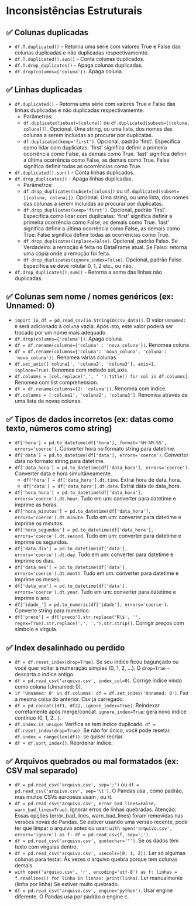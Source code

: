 # Inconsistências Estruturais
## ✅ Colunas duplicadas
* ```df.T.duplicated()``` - Retorna uma série com valores True e False das colunas duplicadas e não duplicadas respectivamemte.
* ```df.T.duplicated().sun()``` - Conta colunas duplicados.
* ```df.T.drop_duplicates()``` - Apaga colunas duplicadas.
* ```df.drop(columns={'coluna'})```. Apaga coluna.
## ✅ Linhas duplicadas
* ```df.duplicated()``` - Retorna uma série com valores True e False das linhas duplicadas e não duplicadas respectivamemte.
  * Parâmetros:
  * ```df.duplicated(subset=[coluna])``` ou ```df.duplicated(subset=[[coluna, coluna]])```. Opcional. Uma string, ou uma lista, dos nomes das colunas a serem incluídas ao procurar por duplicatas.
  * ```df.duplicated(keep='first')```. Opcional, padrão 'first'. Especifica como lidar com duplicatas: 'first' significa definir a primeira ocorrência como False, as demais como True. 'last' significa definir a última ocorrência como False, as demais como True. False significa definir todas as ocorrências como True.
* ```df.duplicated().sun()``` - Conta linhas duplicados.
* ```df.drop_duplicates()``` - Apaga linhas duplicadas.
  * Parâmetros:
  * ```df.drop_duplicates(subset=[coluna])``` ou ```df.duplicated(subset=[[coluna, coluna]])```. Opcional. Uma string, ou uma lista, dos nomes das colunas a serem incluídas ao procurar por duplicatas.
  * ```df.drop_duplicates(keep='first')```. Opcional, padrão 'first'. Especifica como lidar com duplicatas: 'first' significa definir a primeira ocorrência como False, as demais como True. 'last' significa definir a última ocorrência como False, as demais como True. False significa definir todas as ocorrências como True.
  * ```df.drop_duplicates(inplace=False)```. Opcional, padrão Falso. Se Verdadeiro: a remoção é feita no DataFrame atual. Se Falso: retorna uma cópia onde a remoção foi feita.
  * ```df.drop_duplicates(ignore_index=False)```. Opcional, padrão Falso. Especifica se deve rotular 0, 1, 2 etc., ou não.
* ```df.drop_duplicates().sum()``` - Retorna a soma das linhas não duplicadas.
## ✅ Colunas sem nome / nomes genéricos (ex: Unnamed: 0)
* ```import io```, ```df = pd.read_csv(io.StringIO(csv_data))```. O valor ```Unnamed: 0``` será adicionado à coluna vazia. Após isto, este valor poderá ser trocado por um nome mais adequado.
* ```df.drop(columns={'coluna'})```. Apaga coluna.
* ```df = df.rename(columns={'coluna' : 'nova_coluna'})```. Renomea coluna.
* ```df = df.rename(columns={'coluna': 'nova_coluna', 'coluna': 'nova_coluna'})```. Renomea várias colunas.
* ```df.set_axis(['coluna1', 'coluna2', 'coluna3'], axis=1, inplace=True)```. Renomea com método set_axis.
* ```df.columns = [col.replace('_', ' ').title() for col in df.columns]```. Renomea com list comprehension.
* ```df = df.rename(columns={2: 'coluna'})```. Renomea com índice.
* ```df.columns = ['coluna1', 'coluna2', 'coluna3']```. Renomea através de uma lista de novas colunas.
## ✅ Tipos de dados incorretos (ex: datas como texto, números como string)
* ```df['hora'] = pd.to_datetime(df['hora'], format='%H:%M:%S', errors='coerce')```. Converter hora no formato string para datetime.
* ```df['data'] = pd.to_datetime(df['data'], errors='coerce')```. Converter data no formato string para datetime.
* ```df['data_hora'] = pd.to_datetime(df['data_hora'], errors='coerce')```. Converter data e hora simultâneamente.
  * ```df['hora'] = df['data_hora'].dt.time```. Extrai hora de data_hora.
  * ```df['data'] = df['data_hora'].dt.date```. Extrai data de data_hora.
* ```df['hora_hora'] = pd.to_datetime(df['data_hora'], errors='coerce').dt.hour```. Tudo em um: converter para datetime e imprime as horas.
* ```df['hora_minutos'] = pd.to_datetime(df['data_hora'], errors='coerce').dt.minute```. Tudo em um: converter para datetime e imprime os minutos.
* ```df['hora_segundos'] = pd.to_datetime(df['data_hora'], errors='coerce').dt.second```. Tudo em um: converter para datetime e imprime os segundos.
* ```df['data_dia'] = pd.to_datetime(df['data'], errors='coerce').dt.day```. Tudo em um: converter para datetime e imprime os dias.
* ```df['data_mes'] = pd.to_datetime(df['data'], errors='coerce').dt.month```. Tudo em um: converter para datetime e imprime os meses.
* ```df['data_ano'] = pd.to_datetime(df['data'], errors='coerce').dt.year```. Tudo em um: converter para datetime e imprime o ano.
* ```df['idade_'] = pd.to_numeric(df['idade'], errors='coerce')```. Converte string para numérico.
* ```df['preco'] = df['preco'].str.replace('R\$', '', regex=True).str.replace(',', '.').str.strip()```. Corrigir preços com símbolo e vírgula.
## ✅ Index desalinhado ou perdido
* ```df = df.reset_index(drop=True)```. Se seu índice ficou bagunçado ou você quer voltar à numeração simples (0, 1, 2, ...). O ```drop=True``` - descarta o índice antigo.
* ```df = pd.read_csv('arquivo.csv', index_col=0)```. Corrige índice vindo como coluna (Unnamed: 0).
* ```if 'Unnamed: 0' in df.columns: df = df.set_index('Unnamed: 0')```. Faz a mesma coisa do anterior. Csv já carregado.
* ```df = pd.concat([df1, df2], ignore_index=True)```. Reindexar corretamente após merge/concat. ```ignore_index=True```: gera novo índice contínuo (0, 1, 2...).
* ```df.index.is_unique```: Verifica se tem índice duplicado. ```df = df.reset_index(drop=True)```: Se não for único, você pode resetar. ```df.index = range(len(df))```: se quiser recriar.
* ```df = df.sort_index()```. Reordenar índice.
## ✅ Arquivos quebrados ou mal formatados (ex: CSV mal separado)
* ```df = pd.read_csv('arquivo.csv', sep=';')``` ou ```df = pd.read_csv('arquivo.csv', sep='\t')```. O Pandas usa , como padrão, mas muitos CSVs europeus usam ; ou \t.
* ```df = pd.read_csv('arquivo.csv', error_bad_lines=False, warn_bad_lines=True)```. Ignorar erros de linhas quebradas.  Atenção: Essas opções (error_bad_lines, warn_bad_lines) foram removidas nas versões novas do Pandas. Se estiver usando uma versão recente, pode ter que limpar o arquivo antes ou usar: ```with open('arquivo.csv', errors='ignore') as f: df = pd.read_csv(f, sep=';')```.
* ```df = pd.read_csv('arquivo.csv', quotechar='"')```. Se os dados têm texto com vírgulas dentro.
* ```df = pd.read_csv('arquivo.csv', usecols=[0, 1, 2])```.  Ler só algumas colunas para testar. Às vezes o arquivo quebra porque tem colunas demais.
* ```with open('arquivo.csv', 'r', encoding='utf-8') as f: linhas = f.readlines() for linha in linhas: print(linha)```. Ler manualmente (linha por linha) Se estiver muito quebrado.
* ```df = pd.read_csv('arquivo.csv', engine='python')```. Usar engine diferente. O Pandas usa por padrão o engine c.

